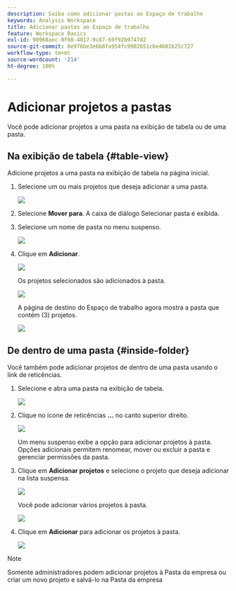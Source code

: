 ```yaml
---
description: Saiba como adicionar pastas ao Espaço de trabalho
keywords: Analysis Workspace
title: Adicionar pastas ao Espaço de trabalho
feature: Workspace Basics
exl-id: 90968aec-0f08-4017-9c87-69f92b9747d2
source-git-commit: 8e976be3e6b8fa954fc9902651c6e4601b25c727
workflow-type: tm+mt
source-wordcount: '214'
ht-degree: 100%

---
```


# Adicionar projetos a pastas

Você pode adicionar projetos a uma pasta na exibição de tabela ou de uma pasta.

## Na exibição de tabela {#table-view}

Adicione projetos a uma pasta na exibição de tabela na página inicial.

1. Selecione um ou mais projetos que deseja adicionar a uma pasta.

   ![](/help/analyze/analysis-workspace/build-workspace-project/assets/move-tv-selected.png)

1. Selecione **Mover para**. A caixa de diálogo Selecionar pasta é exibida.

1. Selecione um nome de pasta no menu suspenso.

   ![](/help/analyze/analysis-workspace/build-workspace-project/assets/move-select-folder.png)

1. Clique em **Adicionar**.

   ![](/help/analyze/analysis-workspace/build-workspace-project/assets/move-add.png)

   Os projetos selecionados são adicionados à pasta.

   ![](/help/analyze/analysis-workspace/build-workspace-project/assets/move-projects-added.png)

   A página de destino do Espaço de trabalho agora mostra a pasta que contém (3) projetos.

   ![](/help/analyze/analysis-workspace/build-workspace-project/assets/move-folders-updated.png)

## De dentro de uma pasta {#inside-folder}

Você também pode adicionar projetos de dentro de uma pasta usando o link de reticências.

1. Selecione e abra uma pasta na exibição de tabela.

   ![](/help/analyze/analysis-workspace/build-workspace-project/assets/move-open-folder.png)

1. Clique no ícone de reticências **...** no canto superior direito.

   ![](/help/analyze/analysis-workspace/build-workspace-project/assets/add-projects-elipsis.png)

   Um menu suspenso exibe a opção para adicionar projetos à pasta. Opções adicionais permitem renomear, mover ou excluir a pasta e gerenciar permissões da pasta.

1. Clique em **Adicionar projetos** e selecione o projeto que deseja adicionar na lista suspensa.

   ![](/help/analyze/analysis-workspace/build-workspace-project/assets/select-add-projects.png)

   Você pode adicionar vários projetos à pasta.

   ![](/help/analyze/analysis-workspace/build-workspace-project/assets/move-add-multiple-projects.png)

1. Clique em **Adicionar** para adicionar os projetos à pasta.

   ![](/help/analyze/analysis-workspace/build-workspace-project/assets/move-added-items.png)


>[!NOTE]
>
>Somente administradores podem adicionar projetos à Pasta da empresa ou criar um novo projeto e salvá-lo na Pasta da empresa
